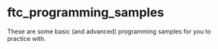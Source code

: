 # ftc_programming_samples
These are some basic (and advanced) programming samples for you to practice with.
